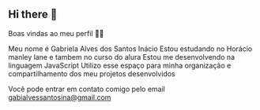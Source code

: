 ## Hi there 👋

 Boas vindas ao meu perfil 💙💙

Meu nome é Gabriela Alves dos Santos Inácio
Estou estudando no Horácio manley lane e tambem no curso do alura
Estou me desenvolvendo na linguagem JavaScript
Utilizo esse espaço para minha organização e compartilhamento dos meu projetos desenvolvidos

Você pode entrar em contato comigo pelo email 
gabialvessantosina@gmail.com

